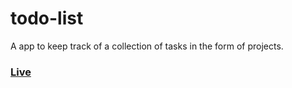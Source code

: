# todo-list
A app to keep track of a collection of tasks in the form of projects.

### [Live](https://rkjames202.github.io/todo-list/)